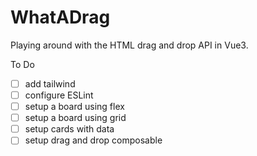 # WhatADrag

Playing around with the HTML drag and drop API in Vue3.

To Do

* [ ] add tailwind
* [ ] configure ESLint
* [ ] setup a board using flex
* [ ] setup a board using grid
* [ ] setup cards with data
* [ ] setup drag and drop composable
